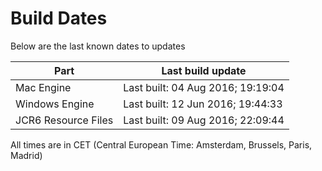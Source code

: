 # Build Dates

Below are the last known dates to updates

Part | Last build update
-----|-----
Mac Engine | Last built: 04 Aug 2016; 19:19:04
Windows Engine | Last built: 12 Jun 2016; 19:44:33
JCR6 Resource Files | Last built: 09 Aug 2016; 22:09:44
All times are in CET (Central European Time: Amsterdam, Brussels, Paris, Madrid)



